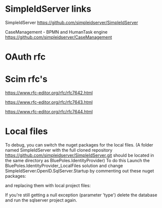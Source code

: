 # SimpleIdServer links

SimpleIdServer
https://github.com/simpleidserver/SimpleIdServer

CaseManagement - BPMN and HumanTask engine
https://github.com/simpleidserver/CaseManagement

# OAuth rfc


# Scim rfc's
https://www.rfc-editor.org/rfc/rfc7642.html

https://www.rfc-editor.org/rfc/rfc7643.html

https://www.rfc-editor.org/rfc/rfc7644.html

# Local files
To debug, you can switch the nuget packages for the local files.
(A folder named SimpleIdServer with the full cloned repository https://github.com/simpleidserver/SimpleIdServer.git should be located in the same directory as BluePoles.IdentityProvider)
To do this Launch the BluePoles.IdentityProvider_LocalFiles solution and change SimpleIdServer.OpenID.SqlServer.Startup by commenting out these nuget packages: 

<PackageReference Include="SimpleIdServer.UI.Authenticate.Email" Version="2.0.17" />
<PackageReference Include="SimpleIdServer.UI.Authenticate.LoginPassword" Version="2.0.17" />
<PackageReference Include="SimpleIdServer.UI.Authenticate.Sms" Version="2.0.17" />
<PackageReference Include="SimpleIdServer.OpenID.EF" Version="2.0.17" />
<PackageReference Include="SimpleIdServer.Saml.Sp" Version="2.0.17" />

and replacing them with local project files:
		<ProjectReference Include="..\..\..\SimpleIdServer\src\Saml\SimpleIdServer.Saml.Sp\SimpleIdServer.Saml.Sp.csproj"/>
		<ProjectReference Include="..\..\..\SimpleIdServer\src\UI\SimpleIdServer.UI.Authenticate.Email\SimpleIdServer.UI.Authenticate.Email.csproj"/>
		<ProjectReference Include="..\..\..\SimpleIdServer\src\UI\SimpleIdServer.UI.Authenticate.LoginPassword\SimpleIdServer.UI.Authenticate.LoginPassword.csproj"/>
		<ProjectReference Include="..\..\..\SimpleIdServer\src\UI\SimpleIdServer.UI.Authenticate.Sms\SimpleIdServer.UI.Authenticate.Sms.csproj"/>
		<ProjectReference Include="..\..\..\SimpleIdServer\src\OpenID\SimpleIdServer.OpenID.EF\SimpleIdServer.OpenID.EF.csproj"/>
<ProjectReference Include="..\SimpleIdServer.OpenID.EF\SimpleIdServer.OpenID.EF.csproj"/>

If you're still getting a null exception (parameter 'type') delete the database and run the sqlserver project again.
